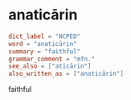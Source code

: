 # anaticārin

``` toml
dict_label = "NCPED"
word = "anaticārin"
summary = "faithful"
grammar_comment = "mfn."
see_also = ["aticārin"]
also_written_as = ["anaticārin"]
```

faithful


